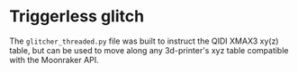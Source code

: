 # Triggerless glitch

The ```glitcher_threaded.py``` file was built to instruct the QIDI XMAX3 xy(z) table, but can be used to move along any 3d-printer's xyz table compatible with the Moonraker API.

